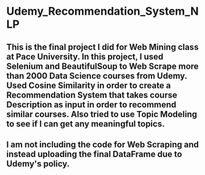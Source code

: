 # Udemy_Recommendation_System_NLP

## This is the final project I did for Web Mining class at Pace University. In this project, I used Selenium and BeautifulSoup to Web Scrape more than 2000 Data Science courses from Udemy. Used Cosine Similarity in order to create a Recommendation System that takes course Description as input in order to recommend similar courses. Also tried to use Topic Modeling to see if I can get any meaningful topics. 

## I am not including the code for Web Scraping and instead uploading the final DataFrame due to Udemy's policy. 
